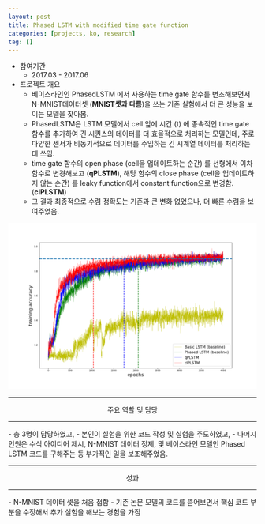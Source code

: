 ```yaml
---
layout: post
title: Phased LSTM with modified time gate function 
categories: [projects, ko, research]
tag: []
---
```


- 참여기간
  - 2017.03 - 2017.06
- 프로젝트 개요
  - 베이스라인인 PhasedLSTM 에서 사용하는 time gate 함수를 변조해보면서 N-MNIST데이터셋 (**MNIST셋과 다름**)을 쓰는 기존 실험에서 더 큰 성능을 보이는 모델을 찾아봄.
  - PhasedLSTM은 LSTM 모델에서 cell 앞에 시간 (t) 에 종속적인 time gate 함수를 추가하여 긴 시퀀스의 데이터를 더 효율적으로 처리하는 모델인데, 주로 다양한 센서가 비동기적으로 데이터를 주입하는 긴 시계열 데이터를 처리하는 데 쓰임.
  - time gate 함수의 open phase (cell을 업데이트하는 순간) 를 선형에서 이차 함수로 변경해보고 (**qPLSTM**), 해당 함수의 close phase (cell을 업데이트하지 않는 순간) 를 leaky function에서 constant function으로 변경함. (**clPLSTM**)
  - 그 결과 최종적으로 수렴 정확도는 기존과 큰 변화 없었으나, 더 빠른 수렴을 보여주었음.

<img src="/assets/projects/research/phased_lstm/result-1.png" />

<hr/>
<center>주요 역할 및 담당</center>
<hr/>
- 총 3명이 담당하였고,
- 본인이 실험을 위한 코드 작성 및 실험을 주도하였고,
- 나머지 인원은 수식 아이디어 제시, N-MNIST 데이터 정제, 및 베이스라인 모델인 Phased LSTM 코드를 구해주는 등 부가적인 일을 보조해주었음.

<hr/>
<center>성과</center>
<hr/>
- N-MNIST 데이터 셋을 처음 접함
- 기존 논문 모델의 코드를 뜯어보면서 핵심 코드 부분을 수정해서 추가 실험을 해보는 경험을 가짐